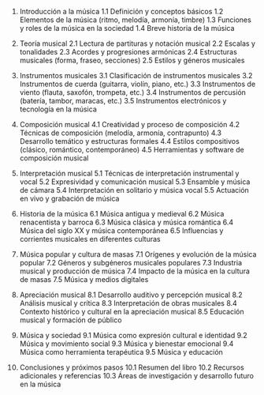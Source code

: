 1. Introducción a la música
   1.1 Definición y conceptos básicos
   1.2 Elementos de la música (ritmo, melodía, armonía, timbre)
   1.3 Funciones y roles de la música en la sociedad
   1.4 Breve historia de la música

2. Teoría musical
   2.1 Lectura de partituras y notación musical
   2.2 Escalas y tonalidades
   2.3 Acordes y progresiones armónicas
   2.4 Estructuras musicales (forma, fraseo, secciones)
   2.5 Estilos y géneros musicales

3. Instrumentos musicales
   3.1 Clasificación de instrumentos musicales
   3.2 Instrumentos de cuerda (guitarra, violín, piano, etc.)
   3.3 Instrumentos de viento (flauta, saxofón, trompeta, etc.)
   3.4 Instrumentos de percusión (batería, tambor, maracas, etc.)
   3.5 Instrumentos electrónicos y tecnología en la música

4. Composición musical
   4.1 Creatividad y proceso de composición
   4.2 Técnicas de composición (melodía, armonía, contrapunto)
   4.3 Desarrollo temático y estructuras formales
   4.4 Estilos compositivos (clásico, romántico, contemporáneo)
   4.5 Herramientas y software de composición musical

5. Interpretación musical
   5.1 Técnicas de interpretación instrumental y vocal
   5.2 Expresividad y comunicación musical
   5.3 Ensamble y música de cámara
   5.4 Interpretación en solitario y música vocal
   5.5 Actuación en vivo y grabación de música

6. Historia de la música
   6.1 Música antigua y medieval
   6.2 Música renacentista y barroca
   6.3 Música clásica y música romántica
   6.4 Música del siglo XX y música contemporánea
   6.5 Influencias y corrientes musicales en diferentes culturas

7. Música popular y cultura de masas
   7.1 Orígenes y evolución de la música popular
   7.2 Géneros y subgéneros musicales populares
   7.3 Industria musical y producción de música
   7.4 Impacto de la música en la cultura de masas
   7.5 Música y medios digitales

8. Apreciación musical
   8.1 Desarrollo auditivo y percepción musical
   8.2 Análisis musical y crítica
   8.3 Interpretación de obras musicales
   8.4 Contexto histórico y cultural en la apreciación musical
   8.5 Educación musical y formación de público

9. Música y sociedad
   9.1 Música como expresión cultural e identidad
   9.2 Música y movimiento social
   9.3 Música y bienestar emocional
   9.4 Música como herramienta terapéutica
   9.5 Música y educación

10. Conclusiones y próximos pasos
     10.1 Resumen del libro
     10.2 Recursos adicionales y referencias
     10.3 Áreas de investigación y desarrollo futuro en la música
